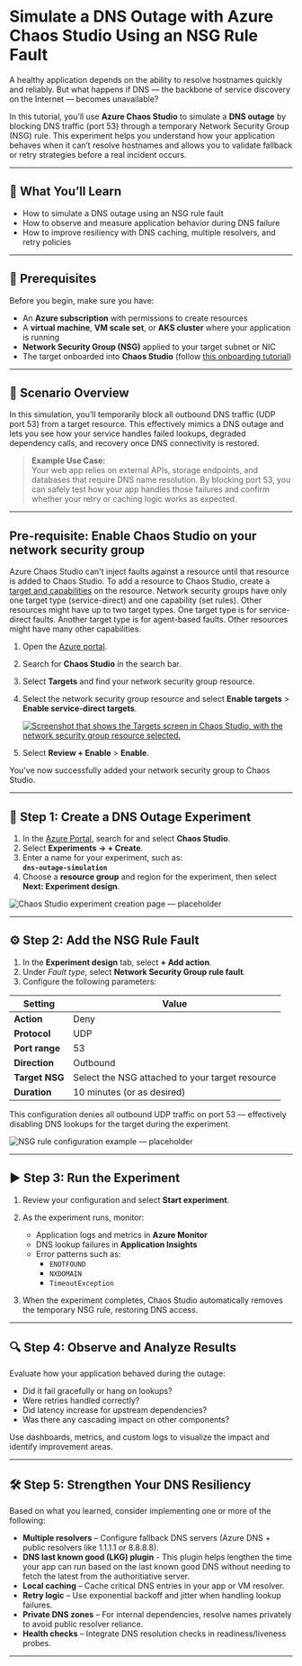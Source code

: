 # Simulate a DNS Outage with Azure Chaos Studio Using an NSG Rule Fault

A healthy application depends on the ability to resolve hostnames quickly and reliably. But what happens if DNS — the backbone of service discovery on the Internet — becomes unavailable?

In this tutorial, you’ll use **Azure Chaos Studio** to simulate a **DNS outage** by blocking DNS traffic (port 53) through a temporary Network Security Group (NSG) rule. This experiment helps you understand how your application behaves when it can’t resolve hostnames and allows you to validate fallback or retry strategies before a real incident occurs.

---

## 📘 What You’ll Learn

- How to simulate a DNS outage using an NSG rule fault  
- How to observe and measure application behavior during DNS failure  
- How to improve resiliency with DNS caching, multiple resolvers, and retry policies  

---

## 🧩 Prerequisites

Before you begin, make sure you have:

- An **Azure subscription** with permissions to create resources  
- A **virtual machine**, **VM scale set**, or **AKS cluster** where your application is running  
- **Network Security Group (NSG)** applied to your target subnet or NIC  
- The target onboarded into **Chaos Studio** (follow [this onboarding tutorial](https://learn.microsoft.com/azure/chaos-studio/chaos-studio-tutorial-aad-outage-portal#add-a-target))

---

## 🧠 Scenario Overview

In this simulation, you’ll temporarily block all outbound DNS traffic (UDP port 53) from a target resource. This effectively mimics a DNS outage and lets you see how your service handles failed lookups, degraded dependency calls, and recovery once DNS connectivity is restored.

> **Example Use Case:**  
> Your web app relies on external APIs, storage endpoints, and databases that require DNS name resolution. By blocking port 53, you can safely test how your app handles those failures and confirm whether your retry or caching logic works as expected.

---
## Pre-requisite: Enable Chaos Studio on your network security group

Azure Chaos Studio can't inject faults against a resource until that resource is added to Chaos Studio. To add a resource to Chaos Studio, create a [target and capabilities](chaos-studio-targets-capabilities.md) on the resource. Network security groups have only one target type (service-direct) and one capability (set rules). Other resources might have up to two target types. One target type is for service-direct faults. Another target type is for agent-based faults. Other resources might have many other capabilities.

1. Open the [Azure portal](https://portal.azure.com).
1. Search for **Chaos Studio** in the search bar.
1. Select **Targets** and find your network security group resource.
1. Select the network security group resource and select **Enable targets** > **Enable service-direct targets**.

      [![Screenshot that shows the Targets screen in Chaos Studio, with the network security group resource selected.](images/tutorial-aad-outage-enable.png) ](images/tutorial-aad-outage-enable.png#lightbox)
1. Select **Review + Enable** > **Enable**.

You've now successfully added your network security group to Chaos Studio.

---

## 🧪 Step 1: Create a DNS Outage Experiment

1. In the [Azure Portal](https://portal.azure.com/), search for and select **Chaos Studio**.  
2. Select **Experiments → + Create**.  
3. Enter a name for your experiment, such as:  
   **`dns-outage-simulation`**
4. Choose a **resource group** and region for the experiment, then select **Next: Experiment design**.

![Chaos Studio experiment creation page — placeholder](images/chaos-studio-experiment-create.png)

---

## ⚙️ Step 2: Add the NSG Rule Fault

1. In the **Experiment design** tab, select **+ Add action**.  
2. Under *Fault type*, select **Network Security Group rule fault**.  
3. Configure the following parameters:

| Setting | Value |
|----------|--------|
| **Action** | Deny |
| **Protocol** | UDP |
| **Port range** | 53 |
| **Direction** | Outbound |
| **Target NSG** | Select the NSG attached to your target resource |
| **Duration** | 10 minutes (or as desired) |

This configuration denies all outbound UDP traffic on port 53 — effectively disabling DNS lookups for the target during the experiment.

![NSG rule configuration example — placeholder](images/nsg-dns-rules-config.png)

---

## ▶️ Step 3: Run the Experiment

1. Review your configuration and select **Start experiment**.  
2. As the experiment runs, monitor:
   - Application logs and metrics in **Azure Monitor**
   - DNS lookup failures in **Application Insights**
   - Error patterns such as:
     - `ENOTFOUND`
     - `NXDOMAIN`
     - `TimeoutException`

3. When the experiment completes, Chaos Studio automatically removes the temporary NSG rule, restoring DNS access.

---

## 🔍 Step 4: Observe and Analyze Results

Evaluate how your application behaved during the outage:

- Did it fail gracefully or hang on lookups?  
- Were retries handled correctly?  
- Did latency increase for upstream dependencies?  
- Was there any cascading impact on other components?

Use dashboards, metrics, and custom logs to visualize the impact and identify improvement areas.

---

## 🛠️ Step 5: Strengthen Your DNS Resiliency

Based on what you learned, consider implementing one or more of the following:

- **Multiple resolvers** – Configure fallback DNS servers (Azure DNS + public resolvers like 1.1.1.1 or 8.8.8.8).
- **DNS last known good (LKG) plugin** - This plugin helps lengthen the time your app can run based on the last known good DNS without needing to fetch the latest from the authoritiative server. 
- **Local caching** – Cache critical DNS entries in your app or VM resolver.
- **Retry logic** – Use exponential backoff and jitter when handling lookup failures.  
- **Private DNS zones** – For internal dependencies, resolve names privately to avoid public resolver reliance.  
- **Health checks** – Integrate DNS resolution checks in readiness/liveness probes.

---
